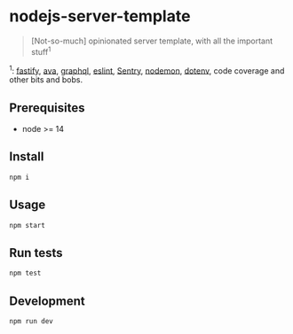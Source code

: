 # nodejs-server-template

> [Not-so-much] opinionated server template, with all the important stuff<sup>1</sup>

<sup>1</sup>: [fastify](https://www.fastify.io/), [ava](https://avajs.dev/), [graphql](https://graphql.org/), [eslint](https://eslint.org/), [Sentry](https://sentry.io/welcome/), [nodemon](https://nodemon.io/), [dotenv](https://github.com/motdotla/dotenv), code coverage and other bits and bobs.

## Prerequisites

- node >= 14

## Install

```sh
npm i
```

## Usage

```sh
npm start
```

## Run tests

```sh
npm test
```

## Development

```sh
npm run dev
```

